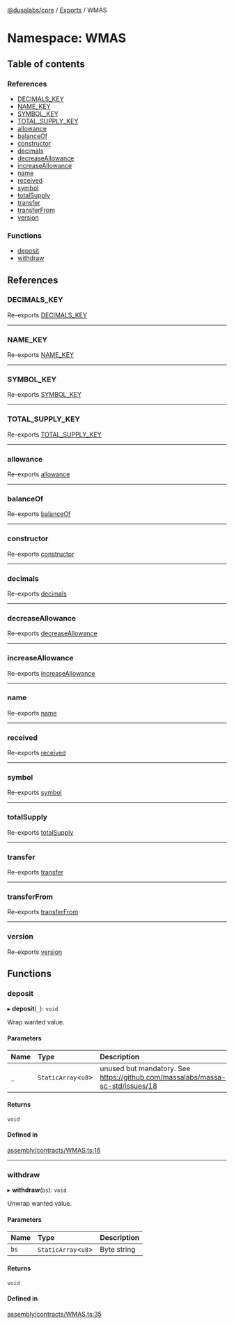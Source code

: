 [@dusalabs/core](../README.md) / [Exports](../modules.md) / WMAS

# Namespace: WMAS

## Table of contents

### References

- [DECIMALS\_KEY](WMAS.md#decimals_key)
- [NAME\_KEY](WMAS.md#name_key)
- [SYMBOL\_KEY](WMAS.md#symbol_key)
- [TOTAL\_SUPPLY\_KEY](WMAS.md#total_supply_key)
- [allowance](WMAS.md#allowance)
- [balanceOf](WMAS.md#balanceof)
- [constructor](WMAS.md#constructor)
- [decimals](WMAS.md#decimals)
- [decreaseAllowance](WMAS.md#decreaseallowance)
- [increaseAllowance](WMAS.md#increaseallowance)
- [name](WMAS.md#name)
- [received](WMAS.md#received)
- [symbol](WMAS.md#symbol)
- [totalSupply](WMAS.md#totalsupply)
- [transfer](WMAS.md#transfer)
- [transferFrom](WMAS.md#transferfrom)
- [version](WMAS.md#version)

### Functions

- [deposit](WMAS.md#deposit)
- [withdraw](WMAS.md#withdraw)

## References

### DECIMALS\_KEY

Re-exports [DECIMALS_KEY](ERC20.md#decimals_key)

___

### NAME\_KEY

Re-exports [NAME_KEY](ERC20.md#name_key)

___

### SYMBOL\_KEY

Re-exports [SYMBOL_KEY](ERC20.md#symbol_key)

___

### TOTAL\_SUPPLY\_KEY

Re-exports [TOTAL_SUPPLY_KEY](ERC20.md#total_supply_key)

___

### allowance

Re-exports [allowance](ERC20.md#allowance)

___

### balanceOf

Re-exports [balanceOf](ERC20.md#balanceof)

___

### constructor

Re-exports [constructor](ERC20.md#constructor)

___

### decimals

Re-exports [decimals](ERC20.md#decimals)

___

### decreaseAllowance

Re-exports [decreaseAllowance](ERC20.md#decreaseallowance)

___

### increaseAllowance

Re-exports [increaseAllowance](ERC20.md#increaseallowance)

___

### name

Re-exports [name](ERC20.md#name)

___

### received

Re-exports [received](ERC20.md#received)

___

### symbol

Re-exports [symbol](ERC20.md#symbol)

___

### totalSupply

Re-exports [totalSupply](ERC20.md#totalsupply)

___

### transfer

Re-exports [transfer](ERC20.md#transfer)

___

### transferFrom

Re-exports [transferFrom](ERC20.md#transferfrom)

___

### version

Re-exports [version](ERC20.md#version)

## Functions

### deposit

▸ **deposit**(`_`): `void`

Wrap wanted value.

#### Parameters

| Name | Type | Description |
| :------ | :------ | :------ |
| `_` | `StaticArray`<`u8`\> | unused but mandatory. See https://github.com/massalabs/massa-sc-std/issues/18 |

#### Returns

`void`

#### Defined in

[assembly/contracts/WMAS.ts:16](https://github.com/dusaprotocol/v2.1/blob/b07cbb8/assembly/contracts/WMAS.ts#L16)

___

### withdraw

▸ **withdraw**(`bs`): `void`

Unwrap wanted value.

#### Parameters

| Name | Type | Description |
| :------ | :------ | :------ |
| `bs` | `StaticArray`<`u8`\> | Byte string |

#### Returns

`void`

#### Defined in

[assembly/contracts/WMAS.ts:35](https://github.com/dusaprotocol/v2.1/blob/b07cbb8/assembly/contracts/WMAS.ts#L35)
